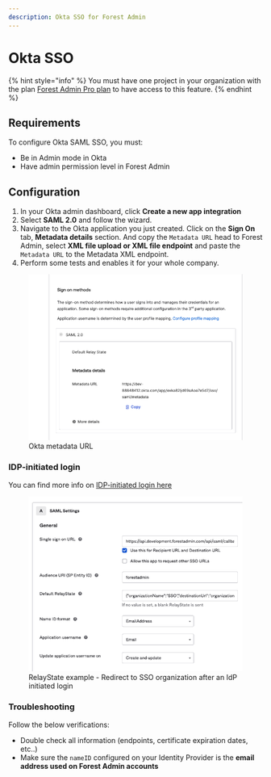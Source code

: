 ```yaml
---
description: Okta SSO for Forest Admin
---
```


# Okta SSO

{% hint style="info" %}
You must have one project in your organization with the plan [Forest Admin Pro plan](https://www.forestadmin.com/pricing/) to have access to this feature.
{% endhint %}

## Requirements


To configure Okta SAML SSO, you must:

- Be in Admin mode in Okta
- Have admin permission level in Forest Admin

## Configuration
1. In your Okta admin dashboard, click **Create a new app integration**
2. Select **SAML 2.0** and follow the wizard.
3. Navigate to the Okta application you just created. Click on the **Sign On** tab, **Metadata details** section. And copy the `Metadata URL` head to Forest Admin, select **XML file upload or XML file endpoint** and paste the `Metadata URL` to the Metadata XML endpoint.
4. Perform some tests and enables it for your whole company.


<figure><img src="../../../.gitbook/assets/organization-sso-okta-metadata.png" alt=""><figcaption>Okta metadata URL</figcaption></figure>

### IDP-initiated login
You can find more info on [IDP-initiated login here](../organization-settings.md#idp-initiated-login)

<figure><img src="../../../.gitbook/assets/organization-sso-okta-configuration.png" alt=""><figcaption>RelayState example - Redirect to SSO organization after an IdP initiated login</figcaption></figure>

### Troubleshooting

Follow the below verifications:

* Double check all information (endpoints, certificate expiration dates, etc..)
* Make sure the `nameID` configured on your Identity Provider is the **email address used on Forest Admin accounts**
